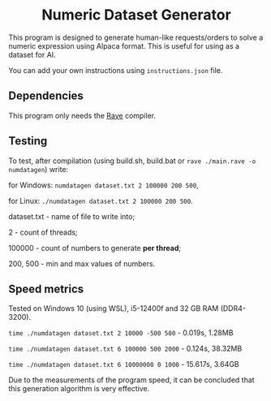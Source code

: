 <h1 align="center">Numeric Dataset Generator</h1>
This program is designed to generate human-like requests/orders to solve a numeric expression using Alpaca format. This is useful for using as a dataset for AI.

You can add your own instructions using `instructions.json` file.

## Dependencies
This program only needs the [Rave](https://github.com/Ttimofeyka/Rave) compiler.

## Testing
To test, after compilation (using build.sh, build.bat or `rave ./main.rave -o numdatagen`) write:

for Windows: `numdatagen dataset.txt 2 100000 200 500`,

for Linux: `./numdatagen dataset.txt 2 100000 200 500`.

dataset.txt - name of file to write into;

2 - count of threads;

100000 - count of numbers to generate **per thread**;

200, 500 - min and max values of numbers.

## Speed metrics

Tested on Windows 10 (using WSL), i5-12400f and 32 GB RAM (DDR4-3200).

`time ./numdatagen dataset.txt 2 10000 -500 500` - 0.019s, 1.28MB

`time ./numdatagen dataset.txt 6 100000 500 2000` - 0.124s, 38.32MB

`time ./numdatagen dataset.txt 6 10000000 0 1000` - 15.617s, 3.64GB

Due to the measurements of the program speed, it can be concluded that this generation algorithm is very effective.
